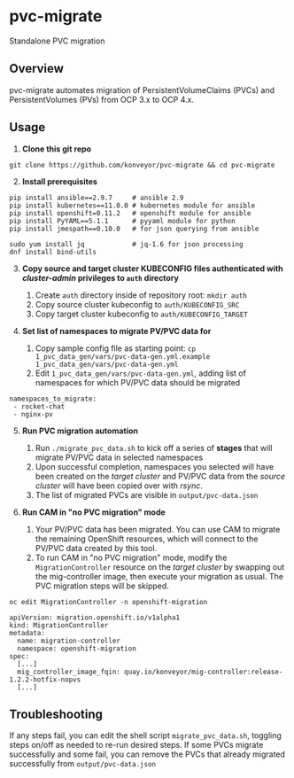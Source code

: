 # pvc-migrate
Standalone PVC migration

## Overview
pvc-migrate automates migration of PersistentVolumeClaims (PVCs) and PersistentVolumes (PVs) from OCP 3.x to OCP 4.x.

## Usage
1. **Clone this git repo**
```
git clone https://github.com/konveyor/pvc-migrate && cd pvc-migrate
```

2. **Install prerequisites**

```
pip install ansible==2.9.7     # ansible 2.9
pip install kubernetes==11.0.0 # kubernetes module for ansible
pip install openshift=0.11.2   # openshift module for ansible
pip install PyYAML==5.1.1      # pyyaml module for python
pip install jmespath==0.10.0   # for json querying from ansible

sudo yum install jq            # jq-1.6 for json processing
dnf install bind-utils
```

3. **Copy source and target cluster KUBECONFIG files authenticated with  *cluster-admin* privileges to `auth` directory**
   1. Create `auth` directory inside of repository root:  `mkdir auth`
   1. Copy source cluster kubeconfig to `auth/KUBECONFIG_SRC`
   1. Copy target cluster kubeconfig to `auth/KUBECONFIG_TARGET`
   
4. **Set list of namespaces to migrate PV/PVC data for**
   1. Copy sample config file as starting point: `cp 1_pvc_data_gen/vars/pvc-data-gen.yml.example 1_pvc_data_gen/vars/pvc-data-gen.yml`
   1. Edit `1_pvc_data_gen/vars/pvc-data-gen.yml`, adding list of namespaces for which PV/PVC data should be migrated
   
```
namespaces_to_migrate:
 - rocket-chat
 - nginx-pv
```
 
5. **Run PVC migration automation**
   1. Run `./migrate_pvc_data.sh` to kick off a series of **stages** that will migrate PV/PVC data in selected namespaces
   2. Upon successful completion, namespaces you selected will have been created on the *target cluster* and PV/PVC data from the *source cluster* will have been copied over with *rsync*. 
   3. The list of migrated PVCs are visible in `output/pvc-data.json` 
   
   
6. **Run CAM in "no PVC migration" mode**
   1. Your PV/PVC data has been migrated. You can use CAM to migrate the remaining OpenShift resources, which will connect to the PV/PVC data created by this tool.
   2. To run CAM in "no PVC migration" mode, modify the `MigrationController` resource on the *target cluster* by swapping out the mig-controller image, then execute your migration as usual. The PVC migration steps will be skipped.
```
oc edit MigrationController -n openshift-migration
```
```
apiVersion: migration.openshift.io/v1alpha1
kind: MigrationController
metadata:
  name: migration-controller
  namespace: openshift-migration
spec:
  [...]
  mig_controller_image_fqin: quay.io/konveyor/mig-controller:release-1.2.2-hotfix-nopvs
  [...]
 ```
 
 ## Troubleshooting
If any steps fail, you can edit the shell script `migrate_pvc_data.sh`, toggling steps on/off as needed to re-run desired steps. If some PVCs migrate successfully and some fail, you can remove the PVCs that already migrated successfully from `output/pvc-data.json`
   

